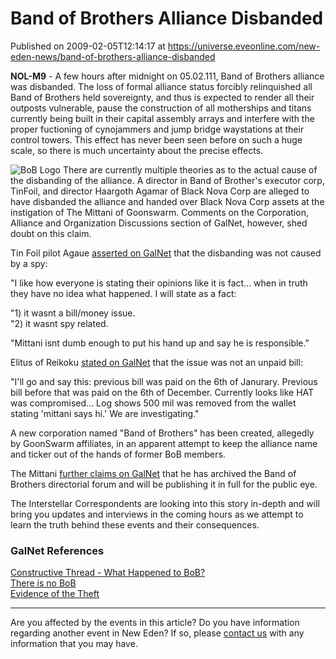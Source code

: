 # Band of Brothers Alliance Disbanded
Published on 2009-02-05T12:14:17 at https://universe.eveonline.com/new-eden-news/band-of-brothers-alliance-disbanded

**NOL-M9** \- A few hours after midnight on 05.02.111, Band of Brothers alliance was disbanded. The loss of formal alliance status forcibly relinquished all Band of Brothers held sovereignty, and thus is expected to render all their outposts vulnerable, pause the construction of all motherships and titans currently being built in their capital assembly arrays and interfere with the proper fuctioning of cynojammers and jump bridge waystations at their control towers. This effect has never been seen before on such a huge scale, so there is much uncertainty about the precise effects.

![BoB Logo](http://www.eve-ic.net/media/articles/2737/icon14_04.png) There are currently multiple theories as to the actual cause of the disbanding of the alliance. A director in Band of Brother's executor corp, TinFoil, and director Haargoth Agamar of Black Nova Corp are alleged to have disbanded the alliance and handed over Black Nova Corp assets at the instigation of The Mittani of Goonswarm. Comments on the Corporation, Alliance and Organization Discussions section of GalNet, however, shed doubt on this claim.

Tin Foil pilot Agaue [asserted on GalNet](http://www.eve-ic.net/media/igbd/igbd.php?faction=ic&url=http%3A%2F%2Fmyeve.eve-online.com%2Fingameboard.asp%3Fa%3Dtopic%26threadID%3D990388%26page%3D2%2358) that the disbanding was not caused by a spy:

"I like how everyone is stating their opinions like it is fact... when in truth they have no idea what happened. I will state as a fact:   
  
"1) it wasnt a bill/money issue.   
"2) it wasnt spy related.   
  
"Mittani isnt dumb enough to put his hand up and say he is responsible."

Elitus of Reikoku [stated on GalNet](http://www.eve-ic.net/media/igbd/igbd.php?faction=ic&url=http%3A%2F%2Fmyeve.eve-online.com%2Fingameboard.asp%3Fa%3Dtopic%26threadID%3D990388%26page%3D1%236) that the issue was not an unpaid bill:

"I'll go and say this: previous bill was paid on the 6th of Janurary. Previous bill before that was paid on the 6th of December. Currently looks like HAT was compromised... Log shows 500 mil was removed from the wallet stating 'mittani says hi.' We are investigating."

A new corporation named "Band of Brothers" has been created, allegedly by GoonSwarm affiliates, in an apparent attempt to keep the alliance name and ticker out of the hands of former BoB members.

The Mittani [further claims on GalNet](http://www.eve-ic.net/media/igbd/igbd.php?faction=ic&url=http%3A%2F%2Fmyeve.eve-online.com%2Fingameboard.asp%3Fa%3Dtopic%26threadID%3D990381%26page%3D1%231) that he has archived the Band of Brothers directorial forum and will be publishing it in full for the public eye.

The Interstellar Correspondents are looking into this story in-depth and will bring you updates and interviews in the coming hours as we attempt to learn the truth behind these events and their consequences.

### GalNet References

[](http://www.eve-ic.net/media/igbd/igbd.php?faction=ic&url=http%3A%2F%2Fgo-dl.eve-files.com%2Fmedia%2F0902%2Fmittani.mp3)[Constructive Thread - What Happened to BoB?](http://www.eve-ic.net/media/igbd/igbd.php?faction=ic&url=http%3A%2F%2Fmyeve.eve-online.com%2Fingameboard.asp%3Fa%3Dtopic%26threadID%3D990388)  
[There is no BoB](http://www.eve-ic.net/media/igbd/igbd.php?faction=ic&url=http%3A%2F%2Fmyeve.eve-online.com%2Fingameboard.asp%3Fa%3Dtopic%26threadID%3D990381)  
[Evidence of the Theft](http://www.eve-ic.net/media/igbd/igbd.php?faction=ic&url=http%3A%2F%2Fimg10.imageshack.us%2Fimg10%2F2641%2Fuser5732pic164812337977os9.jpg)

 

* * *

Are you affected by the events in this article? Do you have information regarding another event in New Eden? If so, please [contact us](http://myeve.eve-online.com/news.asp?a=submitrp) with any information that you may have.
